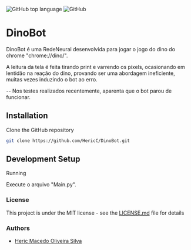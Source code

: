 
![GitHub top language](https://img.shields.io/github/languages/top/HericC/DinoBot)
![GitHub](https://img.shields.io/github/license/HericC/DinoBot)

# DinoBot

DinoBot é uma RedeNeural desenvolvida para jogar o jogo do dino do chrome "chrome://dino/".

A leitura da tela é feita tirando print e varrendo os pixels, ocasionando em lentidão na reação do dino, 
provando ser uma abordagem ineficiente, muitas vezes induzindo o bot ao erro.

-- Nos testes realizados recentemente, aparenta que o bot parou de funcionar.

## Installation

Clone the GitHub repository
```sh
git clone https://github.com/HericC/DinoBot.git
```

## Development Setup

Running

Execute o arquivo "Main.py".

### License

This project is under the MIT license - see the [LICENSE.md](<https://github.com/HericC/DinoBot/blob/master/LICENSE>) file for details

### Authors
* [Heric Macedo Oliveira Silva](<https://github.com/HericC>)

